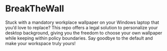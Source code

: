 # BreakTheWall
Stuck with a mandatory workplace wallpaper on your Windows laptop that you’d love to replace? This repo offers a legal solution to personalize your desktop background, giving you the freedom to choose your own wallpaper while keeping within policy boundaries. Say goodbye to the default and make your workspace truly yours!
